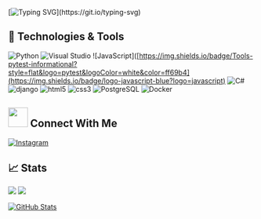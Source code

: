 

[![Typing SVG](https://readme-typing-svg.demolab.com?font=Fira+Code&pause=1000&color=ff69b4&multiline=true&width=435&height=60&lines=Hi+there%2C+I'm+Pedro+Cruz.;Web-Developer.)](https://git.io/typing-svg)


## 🔧 Technologies & Tools
<!-- OS -->
<!-- ![Linux](https://img.shields.io/badge/OS-Linux%20Manjaro-informational?style=flat&logo=linux&logoColor=white&color=ff69b4) -->
<!-- ![Windows](https://img.shields.io/badge/OS-Windows-informational?style=flat&logo=windows&logoColor=white&color=ff69b4) -->


![Python](https://img.shields.io/badge/Code-Python-informational?style=flat&logo=python&logoColor=white&color=ff69b4)
![Visual Studio](https://img.shields.io/badge/IDE-Visual%20Studio-informational?style=flat&logo=visual-studio&logoColor=white&color=ff69b4)
![JavaScript]([https://img.shields.io/badge/Tools-pytest-informational?style=flat&logo=pytest&logoColor=white&color=ff69b4](https://img.shields.io/badge/logo-javascript-blue?logo=javascript)
![C#](https://img.shields.io/badge/Code-C%23-informational?style=flat&logo=c-sharp&logoColor=white&color=ff69b4)
![django](https://img.shields.io/badge/Tools-django-informational?style=flat&logo=django&logoColor=white&color=ff69b4x)
![html5](https://img.shields.io/badge/Code-html5-informational?style=flat&logo=html5&logoColor=white&color=ff69b4) 
![css3](https://img.shields.io/badge/Code-css3-informational?style=flat&logo=css3&logoColor=white&color=ff69b4)
![PostgreSQL](https://img.shields.io/badge/Tools-PostgreSQL-informational?style=flat&logo=postgresql&logoColor=white&color=ff69b4)
![Docker](https://img.shields.io/badge/Tools-Docker-informational?style=flat&logo=docker&logoColor=white&color=ff69b4)


## <img height="40" src="https://raw.githubusercontent.com/innng/innng/master/assets/kyubey.gif"/> Connect With Me
<!-- Contacts -->
[![Instagram](https://img.shields.io/badge/Instagram-%23E4405F.svg?style=flat&logo=Instagram&logoColor=white&color=C13584)](https://www.instagram.com/creed_67)
<!-- ![](https://img.shields.io/badge/Slack-4A154B?style=flat&logo=slack&logoColor=white&color=4A154B) -->

## &#x1f4c8; Stats
[![](https://www.codewars.com/users/M1troll/badges/micro)](https://www.codewars.com/users/BabyCreed)
![](https://visitor-badge.glitch.me/badge?page_id=BabyCreed.BabyCreed&left_text=Visitors&right_color=%23ff69b4)

<a href="https://github.com/M1troll/M1troll">
  <img align="center" src="https://github-readme-stats.vercel.app/api?username=byPedroCruzDev&show_icons=true&line_height=27&theme=radical" alt="GitHub Stats"/>
</a>

